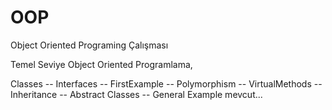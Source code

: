 # OOP
Object Oriented Programing Çalışması

Temel Seviye Object Oriented Programlama,

Classes --
Interfaces --
FirstExample --
Polymorphism --
VirtualMethods --
Inheritance --
Abstract Classes --
General Example
mevcut...


